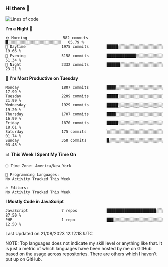### Hi there 👋

<!--
**LynxJinxxy/LynxJinxxy** is a ✨ _special_ ✨ repository because its `README.md` (this file) appears on your GitHub profile.

Here are some ideas to get you started:

- 🔭 I’m currently working on ...
- 🌱 I’m currently learning ...
- 👯 I’m looking to collaborate on ...
- 🤔 I’m looking for help with ...
- 💬 Ask me about ...
- 📫 How to reach me: ...
- 😄 Pronouns: ...
- ⚡ Fun fact: ...
-->

<!--START_SECTION:waka-->
![Lines of code](https://img.shields.io/badge/From%20Hello%20World%20I%27ve%20Written-18.6%20million%20lines%20of%20code-blue)

**I'm a Night 🦉** 

```text
🌞 Morning                582 commits         █░░░░░░░░░░░░░░░░░░░░░░░░   05.79 % 
🌆 Daytime                1975 commits        █████░░░░░░░░░░░░░░░░░░░░   19.66 % 
🌃 Evening                5158 commits        █████████████░░░░░░░░░░░░   51.34 % 
🌙 Night                  2332 commits        ██████░░░░░░░░░░░░░░░░░░░   23.21 % 
```
📅 **I'm Most Productive on Tuesday** 

```text
Monday                   1807 commits        ████░░░░░░░░░░░░░░░░░░░░░   17.99 % 
Tuesday                  2209 commits        █████░░░░░░░░░░░░░░░░░░░░   21.99 % 
Wednesday                1929 commits        █████░░░░░░░░░░░░░░░░░░░░   19.20 % 
Thursday                 1707 commits        ████░░░░░░░░░░░░░░░░░░░░░   16.99 % 
Friday                   1870 commits        █████░░░░░░░░░░░░░░░░░░░░   18.61 % 
Saturday                 175 commits         ░░░░░░░░░░░░░░░░░░░░░░░░░   01.74 % 
Sunday                   350 commits         █░░░░░░░░░░░░░░░░░░░░░░░░   03.48 % 
```


📊 **This Week I Spent My Time On** 

```text
🕑︎ Time Zone: America/New_York

💬 Programming Languages: 
No Activity Tracked This Week

🔥 Editors: 
No Activity Tracked This Week
```

**I Mostly Code in JavaScript** 

```text
JavaScript               7 repos             ██████████████████████░░░   87.50 % 
PHP                      1 repo              ███░░░░░░░░░░░░░░░░░░░░░░   12.50 % 
```




 Last Updated on 21/08/2023 12:12:18 UTC
<!--END_SECTION:waka-->
NOTE: Top languages does not indicate my skill level or anything like that. It is just a metric of which languages have been hosted by me on GitHub based on the usage across repositories. There are others which I haven't put up on GitHub.
